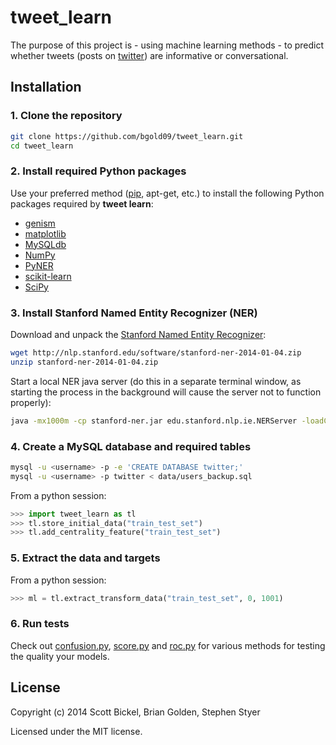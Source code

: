 # tweet_learn

The purpose of this project is - using machine learning methods - to predict whether tweets (posts on [twitter](http://twitter.com)) are informative or conversational.

## Installation 

### 1. Clone the repository

```sh
git clone https://github.com/bgold09/tweet_learn.git
cd tweet_learn
```

### 2. Install required Python packages

Use your preferred method ([pip](http://pip-installer.org/), apt-get, etc.) to install the following Python packages required by **tweet learn**: 

* [genism](http://radimrehurek.com/gensim/)
* [matplotlib](http://matplotlib.org/)
* [MySQLdb](http://dev.mysql.com/doc/connector-python/en/)
* [NumPy](http://numpy.org/)
* [PyNER](https://github.com/dat/pyner)
* [scikit-learn](http://scikit-learn.org/)
* [SciPy](http://scipy.org/) 

### 3. Install Stanford Named Entity Recognizer (NER)

Download and unpack the [Stanford Named Entity Recognizer](http://nlp.stanford.edu/software/CRF-NER.shtml): 

```sh
wget http://nlp.stanford.edu/software/stanford-ner-2014-01-04.zip
unzip stanford-ner-2014-01-04.zip
```

Start a local NER java server (do this in a separate terminal window, as starting the process in the background will cause the server not to function properly):

```sh
java -mx1000m -cp stanford-ner.jar edu.stanford.nlp.ie.NERServer -loadClassifier classifiers/ner-eng-ie.crf-3-all2008-distsim.ser.gz -port 8080 -outputFormat inlineXML 
```

### 4. Create a MySQL database and required tables

```sh
mysql -u <username> -p -e 'CREATE DATABASE twitter;'
mysql -u <username> -p twitter < data/users_backup.sql
```

From a python session:

```python
>>> import tweet_learn as tl
>>> tl.store_initial_data("train_test_set")
>>> tl.add_centrality_feature("train_test_set")
```

### 5. Extract the data and targets

From a python session:

```python
>>> ml = tl.extract_transform_data("train_test_set", 0, 1001)
```

### 6. Run tests

Check out [confusion.py](https://github.com/bgold09/tweet_learn/blob/master/confusion.py), [score.py](https://github.com/bgold09/tweet_learn/blob/master/score.py) and [roc.py](https://github.com/bgold09/tweet_learn/blob/master/roc.py) for various methods for testing the quality your models. 

## License

Copyright (c) 2014 Scott Bickel, Brian Golden, Stephen Styer

Licensed under the MIT license.
